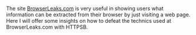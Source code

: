 The site [BrowserLeaks.com](http://www.browserleaks.com/) is very useful in showing users what information can be extracted from their browser by just visiting a web page. Here I will offer some insights on how to defeat the technics used at BrowserLeaks.com with HTTPSB.

